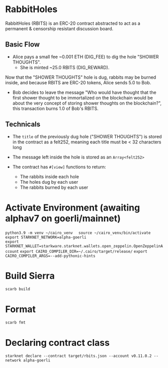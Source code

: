 # RabbitHoles

RabbitHoles (RBITS) is an ERC-20 contract abstracted to act as a permanent & censorship resistant discussion board.

## Basic Flow

- Alice pays a small fee ~0.001 ETH (DIG_FEE) to dig the hole "SHOWER THOUGHTS".
  - She is minted ~25.0 RBITS (DIG_REWARD).

Now that the "SHOWER THOUGHTS" hole is dug, rabbits may be burned inside, and because RBITS are ERC-20 tokens, Alice sends 5.0 to Bob.

- Bob decides to leave the message "Who would have thought that the first shower thought to be immortalized on the blockchain would be about the very concept of storing shower thoughts on the blockchain?", this transaction burns 1.0 of Bob's RBITS.

## Technicals

- The `title` of the previously dug hole ("SHOWER THOUGHTS") is stored in the contract as a felt252, meaning each title must be < 32 characters long

- The message left inside the hole is stored as an `Array<felt252>`

- The contract has `#[view]` functions to return:
  - The rabbits inside each hole
  - The holes dug by each user
  - The rabbits burned by each user

# Activate Environment (awaiting alphav7 on goerli/mainnet)

`python3.9 -m venv ~/cairo_venv  `
`source ~/cairo_venv/bin/activate`
`export STARKNET_NETWORK=alpha-goerli`  
`export STARKNET_WALLET=starkware.starknet.wallets.open_zeppelin.OpenZeppelinAccount`
`export CAIRO_COMPILER_DIR=~/.cairo/target/release/`
`export CAIRO_COMPILER_ARGS=--add-pythonic-hints`

# Build Sierra

`scarb build`

# Format

`scarb fmt`

# Declaring contract class

`starknet declare --contract target/rbits.json --account v0.11.0.2 --network alpha-goerli`
